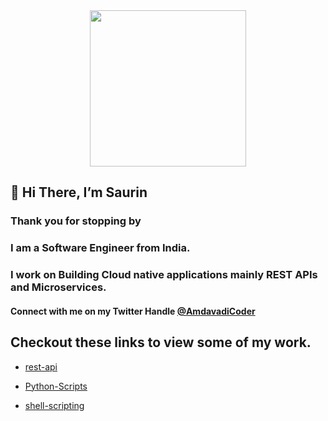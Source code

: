 <div id="header" align="center">
<img src="https://media.giphy.com/media/RbDKaczqWovIugyJmW/giphy.gif" style="width:250px; "/>
  <!--   <img src="https://media0.giphy.com/media/jdPMeyv9rn0hZHh8n9/giphy.gif?cid=ecf05e474028au6s45szj0mnoqcs6n4v48thyu3xt4o84936&rid=giphy.gif&ct=s" width="200"/> -->

</div>

<!--
https://media.giphy.com/media/UDclWKlmfmq7twI3iJ/giphy.gif

https://media0.giphy.com/media/jdPMeyv9rn0hZHh8n9/giphy.gif?cid=ecf05e474028au6s45szj0mnoqcs6n4v48thyu3xt4o84936&rid=giphy.gif&ct=s
https://media0.giphy.com/media/HEPwfdu6T6svpPE1eN/200.webp?cid=ecf05e47hul85me6m72wl6l72jgfwraa3l1q4j7qj9riz3gc&rid=200.webp&ct=s
-->


## 👋 Hi There, I’m Saurin
### Thank you for stopping by
### I am a Software Engineer from India.
### I work on Building Cloud native applications mainly REST APIs and Microservices.
#### Connect with me on my Twitter Handle [@AmdavadiCoder](https://twitter.com/amdavadicoder)

## Checkout these links to view some of my work.
- [rest-api](https://github.com/saurinchauhan/rest-api)

- [Python-Scripts](https://github.com/saurinchauhan/Python-Scripts)

- [shell-scripting](https://github.com/saurinchauhan/shell-scripting)


<!---
saurinchauhan/saurinchauhan is a ✨ special ✨ repository because its `README.md` (this file) appears on your GitHub profile.
You can click the Preview link to take a look at your changes.
--->
